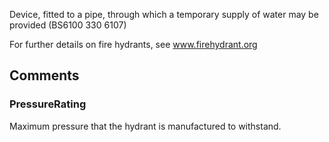 Device, fitted to a pipe, through which a temporary supply of water may be provided (BS6100 330 6107)

<!-- end of short definition -->


For further details on fire hydrants, see www.firehydrant.org


## Comments

### PressureRating

Maximum pressure that the hydrant is manufactured to withstand.

